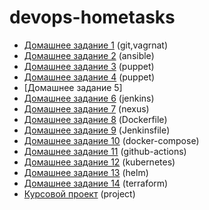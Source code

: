 # devops-hometasks

- [Домашнее задание 1](01-vagrant/README.md#домашнее-задание-1) (git,vagrnat)
- [Домашнее задание 2](02-ansible/Readme.md#домашнее-задание-2) (ansible)
- [Домашнее задание 3](03-puppet/README.md#домашнее-задание-3) (puppet)
- [Домашнее задание 4](04-puppet/README.md#домашнее-задание-4) (puppet)
- [Домашнее задание 5]
- [Домашнее задание 6](07-jenkins/README.md#домашнее-задание-6) (jenkins)
- [Домашнее задание 7](08-nexus/README.md#домашнее-задание-7) (nexus)
- [Домашнее задание 8](09-docker/README.md#домашнее-задание-8) (Dockerfile)
- [Домашнее задание 9](10-pipeline/README.md#домашнее-задание-9) (Jenkinsfile)
- [Домашнее задание 10](12-docker-compose/README.md#домашнее-задание-10) (docker-compose)
- [Домашнее задание 11](13-github-actions/README.md#домашнее-задание-11) (github-actions)
- [Домашнее задание 12](14-kubernetes/README.md#домашнее-задание-12) (kubernetes)
- [Домашнее задание 13](15-helm/README.md#домашнее-задание-13) (helm)
- [Домашнее задание 14](17-18-terraform/README.md#домашнее-задание-14) (terraform)
- [Курсовой проект](16-argocd/README.md#курсовой-проект) (project)
